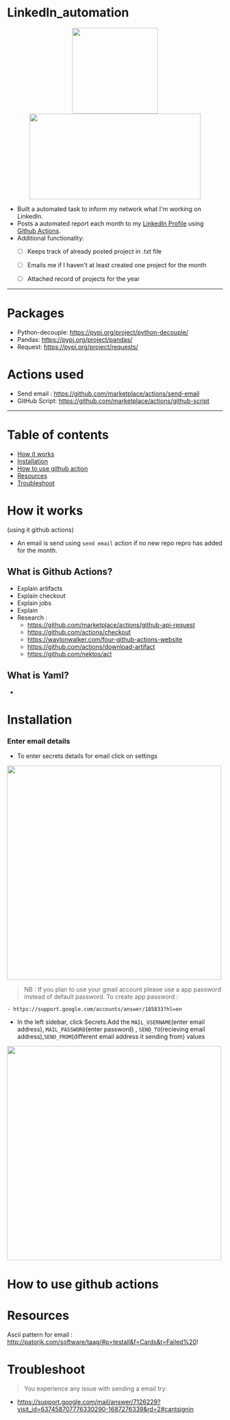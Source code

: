 # LinkedIn_automation
<p align="center">
<img height=200 src=https://user-images.githubusercontent.com/50704452/104107731-54d2c200-52c7-11eb-8b5a-b98d9c32ae6a.jpeg>
<img height=200 width=400 src=https://user-images.githubusercontent.com/50704452/104107772-b430d200-52c7-11eb-992b-61265adf89b1.png>
</p>

 - Built a automated task to inform my network what I'm working on LinkedIn.
 - Posts a automated report each month to my [LinkedIn Profile](https://www.linkedin.com/in/nbj-mncube/) using [Github Actions](https://docs.github.com/en/free-pro-team@latest/actions).
 - Additional functionality:
     - [ ] Keeps track of already posted project in .txt file
     - [ ] Emails me if I haven't at least created one project for the month
     - [ ] Attached record of projects for the year

 
----
# Packages
- Python-decouple: https://pypi.org/project/python-decouple/
- Pandas: https://pypi.org/project/pandas/
- Request: https://pypi.org/project/requests/

# Actions used
 - Send email : https://github.com/marketplace/actions/send-email
 - GitHub Script: https://github.com/marketplace/actions/github-script
----
# Table of contents
 - [How it works](#how-it-works)
 - [Installation](#installation)
 - [How to use github action](#how-to-use-github-actions)
 - [Resources](#resources)
 - [Troubleshoot](#troubleshoot)

 # How it works
 (using it github actions)
 - An email is send using `send email` action if no new repo repro has added for the month.
 ## What is Github Actions?
 - Explain artifacts
 - Explain checkout
 - Explain jobs
 - Explain
 - Research :
    - https://github.com/marketplace/actions/github-api-request
    - https://github.com/actions/checkout
    - https://waylonwalker.com/four-github-actions-website
    - https://github.com/actions/download-artifact
    - https://github.com/nektos/act 

 ## What is Yaml?
 - 
 # Installation
 ### Enter email details
 - To enter secrets details for email click on settings
 <p>
<img width= 500 src=https://user-images.githubusercontent.com/50704452/104120644-07933680-5341-11eb-8072-a5f0faa38a42.png>
</p>

   > NB : If you plan to use your gmail account please use a app password instead of default password. To create app password :

    - https://support.google.com/accounts/answer/185833?hl=en


 - In the left sidebar, click Secrets.Add the `MAIL_USERNAME`(enter email address), `MAIL_PASSWORD`(enter password) , `SEND_TO`(recieving email address),`SEND_FROM`(different email address it sending from) values

<p>
<img width= 500 src=https://user-images.githubusercontent.com/50704452/104120647-1974d980-5341-11eb-9a63-1b2bfb32f7bb.png>
</p>

 # How to use github actions
 # Resources
 Ascii pattern for email : http://patorjk.com/software/taag/#p=testall&f=Cards&t=Failed%20!

 # Troubleshoot
  > You experience any issue with sending a email try:
  - https://support.google.com/mail/answer/7126229?visit_id=637458707776330290-1687276339&rd=2#cantsignin